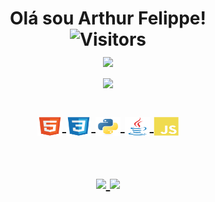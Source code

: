 <div align="center">
<h1> Olá sou Arthur Felippe!
<div align="center">
<img alt="Visitors" src="https://komarev.com/ghpvc/?username=Thur17&style=flat&labelColor=black&logo=github&label=PROFILE+VIEWS&color=blue" />
<div align="center">
  <a href="https://github.com/Thur17">
  <img height="180em" src="https://github-readme-stats.vercel.app/api?username=Thur17&show_icons=true&theme=dark&include_all_commits=true&count_private=true"/><br>
  <img height="180em" src="https://github-readme-stats.vercel.app/api/top-langs/?username=Thur17&layout=compact&langs_count=7&theme=dark"/>
    
</div>
  <div align="center">
<div style="display: inline_block"><br>
  <img align="center" alt="thur-HTML" height="30" width="40" src="https://raw.githubusercontent.com/devicons/devicon/master/icons/html5/html5-original.svg">
  <img align="center" alt="thur-CSS" height="30" width="40" src="https://raw.githubusercontent.com/devicons/devicon/master/icons/css3/css3-original.svg">
  <img align="center" alt="thur-Python" height="30" width="40" src="https://raw.githubusercontent.com/devicons/devicon/master/icons/python/python-original.svg">
 <img align="center" alt="thur-JAVA" height="30" width="40" src="https://github.com/devicons/devicon/blob/master/icons/java/java-original.svg">
 <img align="center" alt="thur-JavaSript" height="30" width="40"src="https://raw.githubusercontent.com/devicons/devicon/master/icons/javascript/javascript-plain.svg">
</div>



  ##
<div align="center">
<div>
  <a href = "mailto:arthurthur17@gmail.com"><img src="https://img.shields.io/badge/-Gmail-%23333?style=for-the-badge&logo=gmail&logoColor=white" target="_blank">   </a> <a href="https://www.linkedin.com/in/arthur-felippe-5843ab21" target="_blank"><img src="https://img.shields.io/badge/-LinkedIn-%230077B5?style=for-the-badge&logo=linkedin&logoColor=white" target="_blank"></a> 
</div>   


